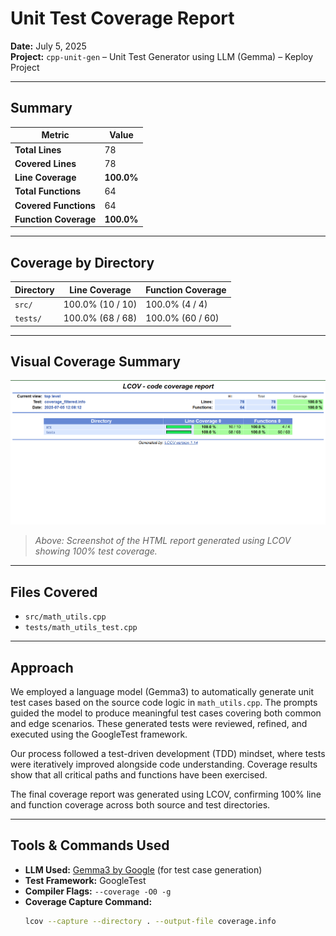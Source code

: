# Unit Test Coverage Report

**Date:** July 5, 2025  
**Project:** `cpp-unit-gen` – Unit Test Generator using LLM (Gemma) – Keploy Project

---

## Summary

| Metric               | Value        |
|----------------------|--------------|
| **Total Lines**      | 78           |
| **Covered Lines**    | 78           |
| **Line Coverage**    | **100.0%**   |
| **Total Functions**  | 64           |
| **Covered Functions**| 64           |
| **Function Coverage**| **100.0%**   |

---

## Coverage by Directory

| Directory | Line Coverage     | Function Coverage   |
|-----------|-------------------|---------------------|
| `src/`    | 100.0% (10 / 10)  | 100.0% (4 / 4)      |
| `tests/`  | 100.0% (68 / 68)  | 100.0% (60 / 60)    |

---

## Visual Coverage Summary

![LCOV Code Coverage Screenshot](cpp-unit-gen/Coverage.png)

> _Above: Screenshot of the HTML report generated using LCOV showing 100% test coverage._

---

## Files Covered

- `src/math_utils.cpp`
- `tests/math_utils_test.cpp`

---

## Approach

We employed a language model (Gemma3) to automatically generate unit test cases based on the source code logic in `math_utils.cpp`. The prompts guided the model to produce meaningful test cases covering both common and edge scenarios. These generated tests were reviewed, refined, and executed using the GoogleTest framework.

Our process followed a test-driven development (TDD) mindset, where tests were iteratively improved alongside code understanding. Coverage results show that all critical paths and functions have been exercised.

The final coverage report was generated using LCOV, confirming 100% line and function coverage across both source and test directories.

---

## Tools & Commands Used

- **LLM Used:** [Gemma3 by Google](https://ai.google.dev/gemma) (for test case generation)
- **Test Framework:** GoogleTest
- **Compiler Flags:** `--coverage -O0 -g`
- **Coverage Capture Command:**  
  ```bash
  lcov --capture --directory . --output-file coverage.info
